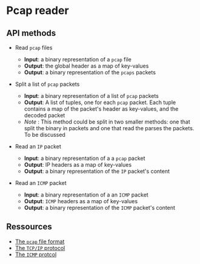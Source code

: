 # Pcap reader
## API methods
- Read `pcap` files
  * **Input**: a binary representation of a `pcap` file
  * **Output**: the global header as a map of key-values
  * **Output**: a binary representation of the `pcaps` packets

- Split a list of `pcap` packets
  * **Input**: a binary representation of a list of `pcap` packets
  * **Output**: A list of tuples, one for each `pcap` packet. Each tuple contains a map of the packet's header as key-values, and the decoded packet 
  * *Note* : This method could be split in two smaller methods: one that split the binary in packets and one that read the parses the packets. To be discussed
  
- Read an `IP` packet
  * **Input**: a binary representation of a a `pcap` packet
  * **Output**: IP headers as a map of key-values
  * **Output**: a binary representation of the `IP` packet's content

- Read an `ICMP` packet
  * **Input**: a binary representation of a an `ICMP` packet
  * **Output**: `ICMP` headers as a map of key-values
  * **Output**: a binary representation of the `ICMP` packet's content

## Ressources
- [The `pcap` file format](https://wiki.wireshark.org/Development/LibpcapFileFormat)
- [The `TCP/IP` protocol](http://www.networksorcery.com/enp/protocol/ip.htm)
- [The `ICMP` protcol](http://www.networksorcery.com/enp/protocol/icmp.htm)